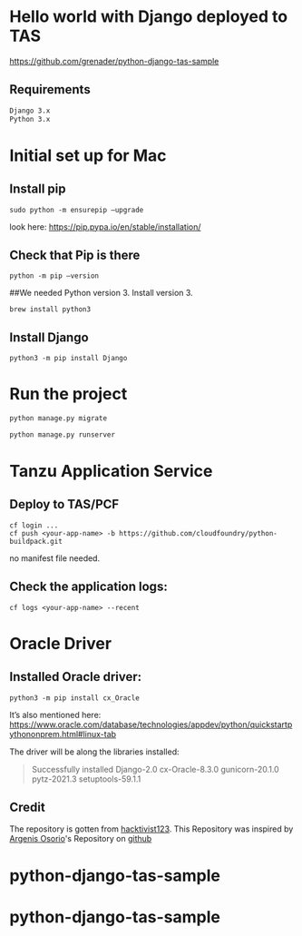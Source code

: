 # Hello world with Django deployed to TAS

https://github.com/grenader/python-django-tas-sample
## Requirements

```bash
Django 3.x
Python 3.x
```

# Initial set up for Mac

## Install pip
```
sudo python -m ensurepip —upgrade
```
look here: https://pip.pypa.io/en/stable/installation/

## Check that Pip is there
```
python -m pip —version
```

##We needed Python version 3. Install version 3.
```
brew install python3
```

## Install Django
```
python3 -m pip install Django
```

# Run the project

```bash
python manage.py migrate
```

```bash
python manage.py runserver
```

# Tanzu Application Service

## Deploy to TAS/PCF
```
cf login ...
cf push <your-app-name> -b https://github.com/cloudfoundry/python-buildpack.git
```
no manifest file needed.

## Check the application logs:
```
cf logs <your-app-name> --recent
```

# Oracle Driver
## Installed Oracle driver:
```
python3 -m pip install cx_Oracle
```
It’s also mentioned here: https://www.oracle.com/database/technologies/appdev/python/quickstartpythononprem.html#linux-tab

The driver will be along the libraries installed:
> Successfully installed Django-2.0 cx-Oracle-8.3.0 gunicorn-20.1.0 pytz-2021.3 setuptools-59.1.1

## Credit

The repository is gotten from [hacktivist123](https://github.com/hacktivist123/python-django-cloudfoundry-demo).
This Repository was inspired by [Argenis Osorio](https://github.com/argenisosorio/django-2-hello-world)'s Repository on [github](https://github.com/argenisosorio/django-2-hello-world)
# python-django-tas-sample
# python-django-tas-sample
